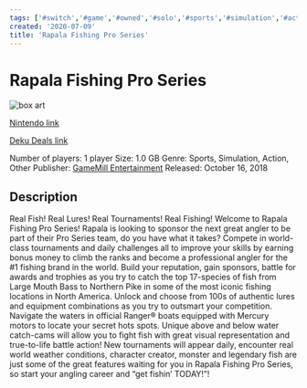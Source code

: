 ```yaml
---
tags: ['#switch','#game','#owned','#solo','#sports','#simulation','#action']
created: '2020-07-09'
title: 'Rapala Fishing Pro Series'
---
```

# Rapala Fishing Pro Series

![box art](https://assets.nintendo.com/image/upload/c_pad,f_auto,h_613,q_auto,w_1089/ncom/en_US/games/switch/r/rapala-fishing-pro-series-switch/hero?v=2021042818)

[Nintendo link](https://www.nintendo.com/games/detail/rapala-fishing-pro-series-switch/)

[Deku Deals link](https://www.dekudeals.com/items/rapala-fishing-pro-series)

Number of players: 1 player
Size: 1.0 GB
Genre: Sports, Simulation, Action, Other
Publisher: [GameMill Entertainment](https://www.dekudeals.com/games?include[collection]=true&filter[publisher]=GameMill+Entertainment)
Released: October 16, 2018

## Description

Real Fish! Real Lures! Real Tournaments! Real Fishing!
Welcome to Rapala Fishing Pro Series! Rapala is looking to sponsor the next great angler to be part of their Pro Series team, do you have what it takes?  Compete in world-class tournaments and daily challenges all to improve your skills by earning bonus money to climb the ranks and become a professional angler for the #1 fishing brand in the world.  Build your reputation, gain sponsors, battle for awards and trophies as you try to catch the top 17-species of fish from Large Mouth Bass to  Northern Pike  in some of the most iconic fishing locations in North America. Unlock and choose from 100s of authentic lures and equipment combinations as you try to outsmart your competition. Navigate the waters in official Ranger® boats equipped with Mercury motors to locate your secret hots spots.  Unique above and below water catch-cams will allow you to fight fish with great visual representation and true-to-life battle action!  New tournaments will appear daily, encounter real world weather conditions, character creator, monster and legendary fish are just some of the great features waiting for you in Rapala Fishing Pro Series, so start your angling career and “get fishin’ TODAY!”!

